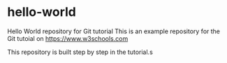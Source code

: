 # hello-world
Hello World repository for Git tutorial
This is an example repository for the Git tutoial on https://www.w3schools.com

This repository is built step by step in the tutorial.s